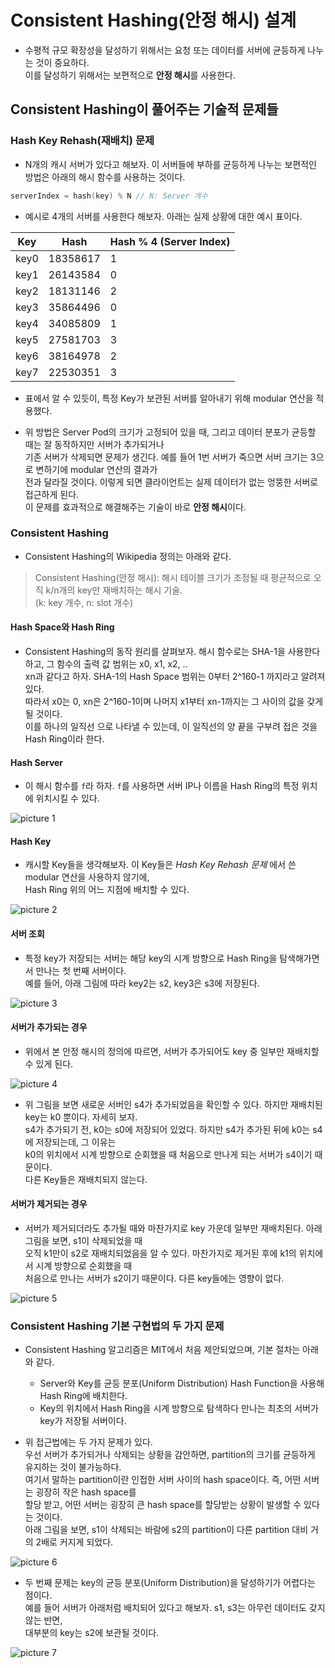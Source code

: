 # Consistent Hashing(안정 해시) 설계

- 수평적 규모 확장성을 달성하기 위해서는 요청 또는 데이터를 서버에 균등하게 나누는 것이 중요하다.  
  이를 달성하기 위해서는 보편적으로 **안정 해시**를 사용한다.

## Consistent Hashing이 풀어주는 기술적 문제들

### Hash Key Rehash(재배치) 문제

- N개의 캐시 서버가 있다고 해보자. 이 서버들에 부하를 균등하게 나누는 보편적인 방법은 아래의 해시 함수를 사용하는 것이다.

```c
serverIndex = hash(key) % N // N: Server 개수
```

- 예시로 4개의 서버를 사용한다 해보자. 아래는 실제 상황에 대한 예시 표이다.

| Key  | Hash     | Hash % 4 (Server Index) |
| ---- | -------- | ----------------------- |
| key0 | 18358617 | 1                       |
| key1 | 26143584 | 0                       |
| key2 | 18131146 | 2                       |
| key3 | 35864496 | 0                       |
| key4 | 34085809 | 1                       |
| key5 | 27581703 | 3                       |
| key6 | 38164978 | 2                       |
| key7 | 22530351 | 3                       |

- 표에서 알 수 있듯이, 특정 Key가 보관된 서버를 알아내기 위해 modular 연산을 적용했다.

- 위 방법은 Server Pod의 크기가 고정되어 있을 때, 그리고 데이터 분포가 균등할 때는 잘 동작하지만 서버가 추가되거나  
  기존 서버가 삭제되면 문제가 생긴다. 예를 들어 1번 서버가 죽으면 서버 크기는 3으로 변하기에 modular 연산의 결과가  
  전과 달라질 것이다. 이렇게 되면 클라이언트는 실제 데이터가 없는 엉뚱한 서버로 접근하게 된다.  
  이 문제를 효과적으로 해결해주는 기술이 바로 **안정 해시**이다.

### Consistent Hashing

- Consistent Hashing의 Wikipedia 정의는 아래와 같다.

> Consistent Hashing(안정 해시): 해시 테이블 크기가 조정될 때 평균적으로 오직 k/n개의 key만 재배치하는 해시 기술.  
> (k: key 개수, n: slot 개수)

#### Hash Space와 Hash Ring

- Consistent Hashing의 동작 원리를 살펴보자. 해시 함수로는 SHA-1을 사용한다 하고, 그 함수의 출력 값 범위는 x0, x1, x2, ..  
  xn과 같다고 하자. SHA-1의 Hash Space 범위는 0부터 2^160-1 까지라고 알려져 있다.  
  따라서 x0는 0, xn은 2^160-1이며 나머지 x1부터 xn-1까지는 그 사이의 값을 갖게 될 것이다.  
  이를 하나의 일직선 으로 나타낼 수 있는데, 이 일직선의 양 끝을 구부려 접은 것을 Hash Ring이라 한다.

#### Hash Server

- 이 해시 함수를 `f`라 하자. `f`를 사용하면 서버 IP나 이름을 Hash Ring의 특정 위치에 위치시킬 수 있다.

![picture 1](../../images/SDI_HASH_1.png)

#### Hash Key

- 캐시할 Key들을 생각해보자. 이 Key들은 _Hash Key Rehash 문제_ 에서 쓴 modular 연산을 사용하지 않기에,  
  Hash Ring 위의 어느 지점에 배치할 수 있다.

![picture 2](../../images/SDI_HASH_2.png)

#### 서버 조회

- 특정 key가 저장되는 서버는 해당 key의 시계 방향으로 Hash Ring을 탐색해가면서 만나는 첫 번째 서버이다.  
  예를 들어, 아래 그림에 따라 key2는 s2, key3은 s3에 저장된다.

![picture 3](../../images/SDI_HASH_3.png)

#### 서버가 추가되는 경우

- 위에서 본 안정 해시의 정의에 따르면, 서버가 추가되어도 key 중 일부만 재배치할 수 있게 된다.

![picture 4](../../images/SDI_HASH_4.png)

- 위 그림을 보면 새로운 서버인 s4가 추가되었음을 확인할 수 있다. 하지만 재배치된 key는 k0 뿐이다. 자세히 보자.  
  s4가 추가되기 전, k0는 s0에 저장되어 있었다. 하지만 s4가 추가된 뒤에 k0는 s4에 저장되는데, 그 이유는  
  k0의 위치에서 시계 방향으로 순회했을 때 처음으로 만나게 되는 서버가 s4이기 때문이다.  
  다른 Key들은 재배치되지 않는다.

#### 서버가 제거되는 경우

- 서버가 제거되더라도 추가될 때와 마찬가지로 key 가운데 일부만 재배치된다. 아래 그림을 보면, s1이 삭제되었을 때  
  오직 k1만이 s2로 재배치되었음을 알 수 있다. 마찬가지로 제거된 후에 k1의 위치에서 시계 방향으로 순회했을 때  
  처음으로 만나는 서버가 s2이기 때문이다. 다른 key들에는 영향이 없다.

![picture 5](../../images/SDI_HASH_5.png)

### Consistent Hashing 기본 구현법의 두 가지 문제

- Consistent Hashing 알고리즘은 MIT에서 처음 제안되었으며, 기본 절차는 아래와 같다.

  - Server와 Key를 균등 분포(Uniform Distribution) Hash Function을 사용해 Hash Ring에 배치한다.
  - Key의 위치에서 Hash Ring을 시계 방향으로 탐색하다 만나는 최초의 서버가 key가 저장될 서버이다.

- 위 접근법에는 두 가지 문제가 있다.  
  우선 서버가 추가되거나 삭제되는 상황을 감안하면, partition의 크기를 균등하게 유지하는 것이 불가능하다.  
  여기서 말하는 partition이란 인접한 서버 사이의 hash space이다. 즉, 어떤 서버는 굉장히 작은 hash space를  
  할당 받고, 어떤 서버는 굉장히 큰 hash space를 할당받는 상황이 발생할 수 있다는 것이다.  
  아래 그림을 보면, s1이 삭제되는 바람에 s2의 partition이 다른 partition 대비 거의 2배로 커지게 되었다.

![picture 6](../../images/SDI_HASH_6.png)

- 두 번째 문제는 key의 균등 분포(Uniform Distribution)을 달성하기가 어렵다는 점이다.  
  예를 들어 서버가 아래처럼 배치되어 있다고 해보자. s1, s3는 아무런 데이터도 갖지 않는 반면,  
  대부분의 key는 s2에 보관될 것이다.

![picture 7](../../images/SDI_HASH_7.png)
